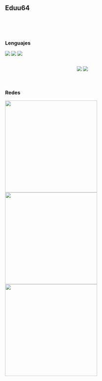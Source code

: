 ## Eduu64
<div align=center>
<br>
</div>
<br>
<br>

### Lenguajes

![](https://img.shields.io/badge/Python-14354C?style=for-the-badge&logo=python&logoColor=white)
![](https://img.shields.io/badge/C%2B%2B-00599C?style=for-the-badge&logo=c%2B%2B&logoColor=white)
![](https://img.shields.io/badge/Java-ED8B00?style=for-the-badge&logo=openjdk&logoColor=white)
<br>
<br>
<div align="center">
<img src="https://github-readme-stats.vercel.app/api?username=Eduu64&hide_border=true&count_private=true&show_icons=true&theme=tokyonight">
<img src="https://github-readme-streak-stats.herokuapp.com/?user=Eduu64&theme=tokyonight&hide_border=true">
</div>
<br>
<br>

### Redes

<p align="left">
<a href="https://open.spotify.com/user/edu0440?si=2271a912fe13408a"><img src="https://img.shields.io/badge/Spotify-1ED760?&style=for-the-badge&logo=spotify&logoColor=white" width="300"></a>
<a href="https://twitter.com/MrEdudi"><img src="https://img.shields.io/badge/Twitter-1DA1F2?style=for-the-badge&logo=twitter&logoColor=white" width="300"></a>
<a href="https://discord.gg/zBHWbG52"><img src="https://img.shields.io/badge/Discord-7289DA?style=for-the-badge&logo=discord&logoColor=white" width="300"></a>
</p>

